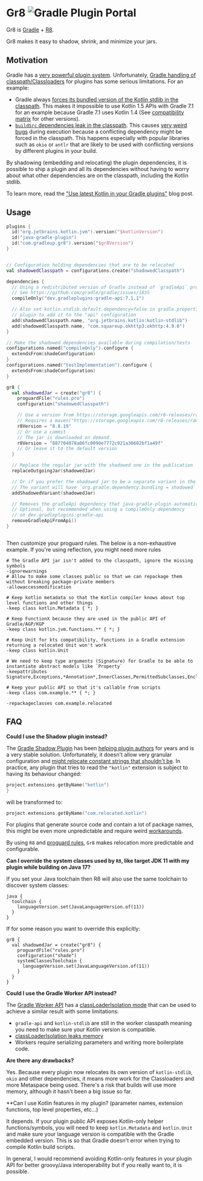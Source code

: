 # Gr8 ![Gradle Plugin Portal](https://img.shields.io/gradle-plugin-portal/v/com.gradleup.gr8)

Gr8 is [Gradle](https://gradle.org/) + [R8](https://r8.googlesource.com/r8). 

Gr8 makes it easy to shadow, shrink, and minimize your jars. 

## Motivation

Gradle has a [very powerful plugin system](https://r8.googlesource.com/r8). Unfortunately, [Gradle handling of classpath/Classloaders](https://dev.to/autonomousapps/build-compile-run-a-crash-course-in-classpaths-f4g) for plugins has some serious limitations. For an example:

* Gradle always [forces its bundled version of the Kotlin stdlib in the classpath](https://github.com/gradle/gradle/issues/16345). This makes it impossible to use Kotlin 1.5 APIs with Gradle 7.1 for an example because Gradle 7.1 uses Kotlin 1.4 (See [compatibility matrix](https://docs.gradle.org/current/userguide/compatibility.html) for other versions).
* [`buildSrc` dependencies leak in the classpath](https://github.com/gradle/gradle/issues/8301). This causes [very weird bugs](https://github.com/apollographql/apollo-android/issues/2939) during execution because a conflicting dependency might be forced in the classpath. This happens especially with popular libraries such as `okio` or `antlr` that are likely to be used with conflicting versions by different plugins in your build.

By shadowing (embedding and relocating) the plugin dependencies, it is possible to ship a plugin and all its dependencies without having to worry about what other dependencies are on the classpath, including the Kotlin stdlib.

To learn more, read the ["Use latest Kotlin in your Gradle plugins"](https://mbonnin.net/2021-11-12_use-latest-kotlin-in-your-gradle-plugins/) blog post.

## Usage

```kotlin
plugins {
  id("org.jetbrains.kotlin.jvm").version("$kotlinVersion")
  id("java-gradle-plugin")
  id("com.gradleup.gr8").version("$gr8Version")
}


// Configuration holding dependencies that are to be relocated
val shadowedClasspath = configurations.create("shadowedClasspath")

dependencies {
  // Using a redistributed version of Gradle instead of `gradleApi` provides more flexibility
  // See https://github.com/gradle/gradle/issues/1835
  compileOnly("dev.gradleplugins:gradle-api:7.1.1")

  // Also set kotlin.stdlib.default.dependency=false in gradle.properties to avoid the 
  // plugin to add it to the "api" configuration
  add(shadowedClasspath.name, "org.jetbrains.kotlin:kotlin-stdlib")
  add(shadowedClasspath.name, "com.squareup.okhttp3:okhttp:4.9.0")
}

// Make the shadowed dependencies available during compilation/tests
configurations.named("compileOnly").configure {
  extendsFrom(shadeConfiguration)
}
configurations.named("testImplementation").configure {
  extendsFrom(shadeConfiguration)
}

gr8 {
  val shadowedJar = create("gr8") {
    proguardFile("rules.pro")
    configuration("shadowedClasspath")

    // Use a version from https://storage.googleapis.com/r8-releases/raw
    // Requires a maven("https://storage.googleapis.com/r8-releases/raw") repository
    r8Version = "8.8.19"
    // Or use a commit
    // The jar is downloaded on demand
    r8Version = "887704078a06fc0090e7772c921a30602bf1a49f"
    // Or leave it to the default version 
  }

  // Replace the regular jar with the shadowed one in the publication
  replaceOutgoingJar(shadowedJar)

  // Or if you prefer the shadowed jar to be a separate variant in the default publication
  // The variant will have `org.gradle.dependency.bundling = shadowed`
  addShadowedVariant(shadowedJar)

  // Removes the gradleApi dependency that java-gradle-plugin automatically adds
  // Optional, but recommended when using a compileOnly dependency
  // on dev.gradleplugins:gradle-api
  removeGradleApiFromApi()
}



```

Then customize your proguard rules. The below is a non-exhaustive example. If you're using reflection, you might need more rules 

```
# The Gradle API jar isn't added to the classpath, ignore the missing symbols
-ignorewarnings
# Allow to make some classes public so that we can repackage them without breaking package-private members
-allowaccessmodification

# Keep kotlin metadata so that the Kotlin compiler knows about top level functions and other things
-keep class kotlin.Metadata { *; }

# Keep FunctionX because they are used in the public API of Gradle/AGP/KGP
-keep class kotlin.jvm.functions.** { *; }

# Keep Unit for kts compatibility, functions in a Gradle extension returning a relocated Unit won't work
-keep class kotlin.Unit

# We need to keep type arguments (Signature) for Gradle to be able to instantiate abstract models like `Property`
-keepattributes Signature,Exceptions,*Annotation*,InnerClasses,PermittedSubclasses,EnclosingMethod,Deprecated,SourceFile,LineNumberTable

# Keep your public API so that it's callable from scripts
-keep class com.example.** { *; }

-repackageclasses com.example.relocated

```

## FAQ

**Could I use the Shadow plugin instead?**

The [Gradle Shadow Plugin](https://imperceptiblethoughts.com/shadow/) has been [helping plugin authors](https://www.alecstrong.com/posts/shading/) for years and is a very stable solution. Unfortunately, it doesn't allow very granular configuration and [might relocate constant strings that shouldn't be](https://github.com/johnrengelman/shadow/issues/232). In practice, any plugin that tries to read the `"kotlin"` extension is subject to having its behaviour changed:

```kotlin
project.extensions.getByName("kotlin")
}
```

will be transformed to:

```kotlin
project.extensions.getByName("com.relocated.kotlin")
```

For plugins that generate source code and contain a lot of package names, this might be even more unpredictable and require weird [workarounds](https://github.com/apollographql/apollo-android/blob/f72c3afd17655591aca90a6a118dbb7be9c50920/apollo-compiler/src/main/kotlin/com/apollographql/apollo/compiler/codegen/kotlin/OkioJavaTypeName.kt#L19).

By using `R8` and [proguard rules](https://www.guardsquare.com/manual/configuration/usage), `Gr8` makes relocation more predictable and configurable.

**Can I override the system classes used by `R8`, like target JDK 11 with my plugin while building on Java 17?**

If you set your Java toolchain then R8 will also use the same toolchain to discover system classes:

```
java {
  toolchain {
    languageVersion.set(JavaLanguageVersion.of(11))
  }
}
```

If for some reason you want to override this explicitly:

```
gr8 {
  val shadowedJar = create("gr8") {
    proguardFile("rules.pro")
    configuration("shade")
    systemClassesToolchain {
      languageVersion.set(JavaLanguageVersion.of(11))
    }
  }
}
```

**Could I use the Gradle Worker API instead?** 

The [Gradle Worker API](https://docs.gradle.org/current/userguide/worker_api.html) has a [classLoaderIsolation mode](https://docs.gradle.org/current/kotlin-dsl/gradle/org.gradle.workers/-worker-executor/class-loader-isolation.html) that can be used to achieve a similar result with some limitations:
* `gradle-api` and `kotlin-stdlib` are still in the worker classpath meaning you need to make sure your Kotlin version is compatible.
* [classLoaderIsolation leaks memory](https://github.com/gradle/gradle/issues/18313)
* Workers require serializing parameters and writing more boilerplate code.

**Are there any drawbacks?**

Yes. Because every plugin now relocates its own version of `kotlin-stdlib`, `okio` and other dependencies, it means more work for the Classloaders and more Metaspace being used. There's a risk that builds will use more memory, although it hasn't been a big issue so far.


**Can I use Kotlin features in my plugin? (parameter names, extension functions, top level properties, etc...)

It depends. If your plugin public API exposes Kotlin-only helper functions/symbols, you will need to keep `kotlin.Metadata` and `kotlin.Unit` and make sure your language version is compatible with the Gradle embedded version. This is so that Gradle doesn't error when trying to compile Kotlin build scripts.

In general, I would recommend avoiding Kotlin-only features in your plugin API for better groovy/Java interoperability but if you really want to, it is possible. 